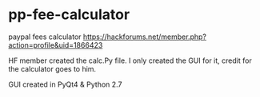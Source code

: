 # pp-fee-calculator
paypal fees calculator
https://hackforums.net/member.php?action=profile&uid=1866423

HF member created the calc.Py file.
I only created the GUI for it, credit for the calculator goes to him.

GUI created in PyQt4 & Python 2.7
